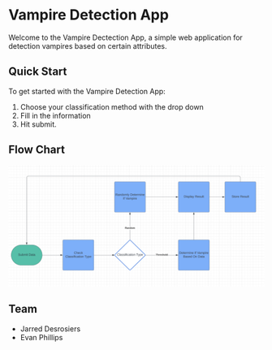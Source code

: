 # Vampire Detection App

Welcome to the Vampire Dectection App, a simple web application for detection vampires based on certain attributes.

## Quick Start

To get started with the Vampire Detection App:

1. Choose your classification method with the drop down
2. Fill in the information
3. Hit submit.

## Flow Chart

![Vampire Detection App Flowchart](docs/FlowChart-VampireApp.png)

## Team

-   Jarred Desrosiers
-   Evan Phillips
